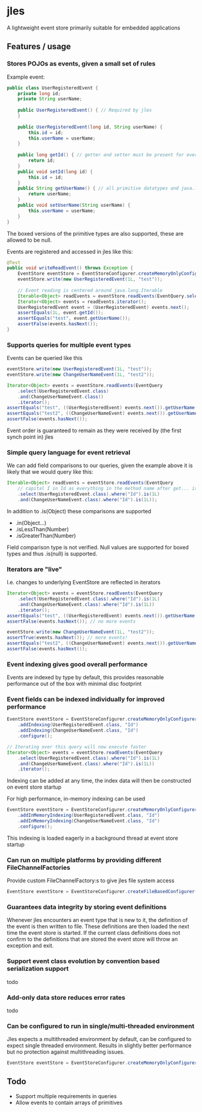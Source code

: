 # jles
A lightweight event store primarily suitable for embedded applications

## Features / usage
### Stores POJOs as events, given a small set of rules
Example event:
```java
public class UserRegisteredEvent {
	private long id;
	private String userName;
	
	public UserRegisteredEvent() { // Required by jles
	}
	
	public UserRegisteredEvent(long id, String userName) {
		this.id = id;
		this.userName = userName;
	}
	
	public long getId() { // getter and setter must be present for every field of an event
		return id;
	}
	public void setId(long id) {
		this.id = id;
	}
	public String getUserName() { // all primitive datatypes and java.lang.String are supported
		return userName;
	}
	public void setUserName(String userName) {
		this.userName = userName;
	}
}
```
The boxed versions of the primitive types are also supported, these are allowed to be null.

Events are registered and accessed in jles like this:
```java
@Test
public void writeReadEvent() throws Exception {
	EventStore eventStore = EventStoreConfigurer.createMemoryOnlyConfigurer().configure(); // Testing config
	eventStore.write(new UserRegisteredEvent(1L, "test"));
	
	// Event reading is centered around java.lang.Iterable
	Iterable<Object> readEvents = eventStore.readEvents(EventQuery.select(UserRegisteredEvent.class));
	Iterator<Object> events = readEvents.iterator();
	UserRegisteredEvent event = (UserRegisteredEvent) events.next();
	assertEquals(1L, event.getId());
	assertEquals("test", event.getUserName());
	assertFalse(events.hasNext());
}
```

### Supports queries for multiple event types
Events can be queried like this
```java
eventStore.write(new UserRegisteredEvent(1L, "test"));
eventStore.write(new ChangeUserNameEvent(1L, "test2"));

Iterator<Object> events = eventStore.readEvents(EventQuery
	.select(UserRegisteredEvent.class)
	.and(ChangeUserNameEvent.class))
	.iterator();
assertEquals("test", ((UserRegisteredEvent) events.next()).getUserName());
assertEquals("test2", ((ChangeUserNameEvent) events.next()).getUserName());
assertFalse(events.hasNext());
```
Event order is guaranteed to remain as they were received by (the first synch point in) jles

### Simple query language for event retrieval
We can add field comparisons to our queries, given the example above it is likely that we would query like this:
```java
Iterable<Object> readEvents = eventStore.readEvents(EventQuery
	// capital I in Id as everything in the method name after get... is matches as is
	.select(UserRegisteredEvent.class).where("Id").is(1L)
	.and(ChangeUserNameEvent.class).where("Id").is(1L));
```

In addition to .is(Object) these comparisons are supported
* .in(Object...) 
* .isLessThan(Number) 
* .isGreaterThan(Number)

Field comparison type is not verified. Null values are supported for boxed types and thus .is(null) is supported. 

### Iterators are "live" 
I.e. changes to underlying EventStore are reflected in iterators
```java
Iterator<Object> events = eventStore.readEvents(EventQuery
	.select(UserRegisteredEvent.class).where("Id").is(1L)
	.and(ChangeUserNameEvent.class).where("Id").is(1L))
	.iterator();
assertEquals("test", ((UserRegisteredEvent) events.next()).getUserName());
assertFalse(events.hasNext()); // no more events

eventStore.write(new ChangeUserNameEvent(1L, "test2"));
assertTrue(events.hasNext()); // more events!
assertEquals("test2", ((ChangeUserNameEvent) events.next()).getUserName());
assertFalse(events.hasNext());
```

### Event indexing gives good overall performance
Events are indexed by type by default, this provides reasonable performance out of the box with minimal disc footprint


### Event fields can be indexed individually for improved performance
```java
EventStore eventStore = EventStoreConfigurer.createMemoryOnlyConfigurer()
	.addIndexing(UserRegisteredEvent.class, "Id")
	.addIndexing(ChangeUserNameEvent.class, "Id")
	.configure();

// Iterating over this query will now execute faster
Iterator<Object> events = eventStore.readEvents(EventQuery
	.select(UserRegisteredEvent.class).where("Id").is(1L)
	.and(ChangeUserNameEvent.class).where("Id").is(1L))
	.iterator();
```

Indexing can be added at any time, the index data will then be constructed on event store startup

For high performance, in-memory indexing can be used
```java
EventStore eventStore = EventStoreConfigurer.createMemoryOnlyConfigurer()
	.addInMemoryIndexing(UserRegisteredEvent.class, "Id")
	.addInMemoryIndexing(ChangeUserNameEvent.class, "Id")
	.configure();
```

This indexing is loaded eagerly in a background thread at event store startup

### Can run on multiple platforms by providing different FileChannelFactories
Provide custom FileChannelFactory:s to give jles file system access
```java
EventStore eventStore = EventStoreConfigurer.createFileBasedConfigurer(myFileChannelFactory).configure();
```

### Guarantees data integrity by storing event definitions
Whenever jles encounters an event type that is new to it, the definition of the event is then written to file.
These definitions are then loaded the next time the event store is started. If the current class definitions does
not confirm to the definitions that are stored the event store will throw an exception and exit.

### Support event class evolution by convention based serialization support
todo

### Add-only data store reduces error rates
todo

### Can be configured to run in single/multi-threaded environment
Jles expects a multithreaded environment by default, can be configured to expect single threaded environment.
Results in slightly better performance but no protection against multithreading issues.

```java
EventStore eventStore = EventStoreConfigurer.createMemoryOnlyConfigurer().singleThreadedEnvironment().configure()
```

## Todo
* Support multiple requirements in queries
* Allow events to contain arrays of primitives
